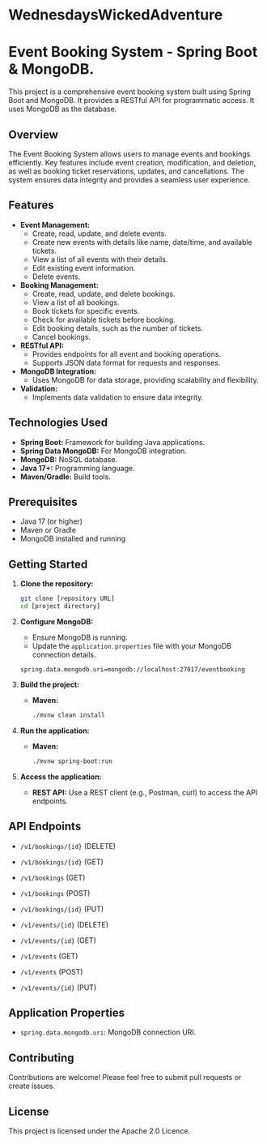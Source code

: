 # WednesdaysWickedAdventure
# Event Booking System - Spring Boot & MongoDB.

This project is a comprehensive event booking system built using Spring Boot and MongoDB. 
It provides a RESTful API for programmatic access. 
It uses MongoDB as the database.


## Overview

The Event Booking System allows users to manage events and bookings efficiently. Key features include event creation, modification, and deletion, as well as booking ticket reservations, updates, and cancellations. The system ensures data integrity and provides a seamless user experience.


## Features

-   **Event Management:**
    -   Create, read, update, and delete events.
    -   Create new events with details like name, date/time, and available tickets.
    -   View a list of all events with their details.
    -   Edit existing event information.
    -   Delete events.
-   **Booking Management:**
    -   Create, read, update, and delete bookings.
    -   View a list of all bookings.
    -   Book tickets for specific events.
    -   Check for available tickets before booking.
    -   Edit booking details, such as the number of tickets.
    -   Cancel bookings.
-   **RESTful API:**
    -   Provides endpoints for all event and booking operations.
    -   Supports JSON data format for requests and responses.
-   **MongoDB Integration:**
    -   Uses MongoDB for data storage, providing scalability and flexibility.
-   **Validation:**
    -   Implements data validation to ensure data integrity.

## Technologies Used

-   **Spring Boot:** Framework for building Java applications.
-   **Spring Data MongoDB:** For MongoDB integration.
-   **MongoDB:** NoSQL database.
-   **Java 17+:** Programming language.
-   **Maven/Gradle:** Build tools.

## Prerequisites

-   Java 17 (or higher)
-   Maven or Gradle
-   MongoDB installed and running

## Getting Started

1.  **Clone the repository:**

    ```bash
    git clone [repository URL]
    cd [project directory]
    ```

2.  **Configure MongoDB:**

    -   Ensure MongoDB is running.
    -   Update the `application.properties` file with your MongoDB connection details.

    ```properties
    spring.data.mongodb.uri=mongodb://localhost:27017/eventbooking
    ```

3.  **Build the project:**

    -   **Maven:**

        ```bash
        ./mvnw clean install
        ```

4.  **Run the application:**

    -   **Maven:**

        ```bash
        ./mvnw spring-boot:run
        ```

5.  **Access the application:**

    -   **REST API:** Use a REST client (e.g., Postman, curl) to access the API endpoints.

## API Endpoints

-   `/v1/bookings/{id}` (DELETE)
-   `/v1/bookings/{id}` (GET)
-   `/v1/bookings` (GET)
-   `/v1/bookings` (POST)
-   `/v1/bookings/{id}` (PUT)

-   `/v1/events/{id}` (DELETE)
-   `/v1/events/{id}` (GET)
-   `/v1/events` (GET)
-   `/v1/events` (POST)
-   `/v1/events/{id}` (PUT)

## Application Properties

-   `spring.data.mongodb.uri`: MongoDB connection URI.

## Contributing

Contributions are welcome! Please feel free to submit pull requests or create issues.

## License

This project is licensed under the Apache 2.0 Licence.
